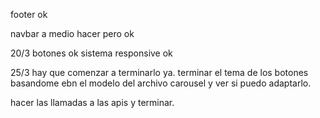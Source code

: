 footer ok

navbar a medio hacer pero ok

20/3 botones ok
sistema responsive ok


25/3
 hay que comenzar a terminarlo ya.
 terminar el tema de los botones basandome ebn el modelo del archivo carousel y ver si puedo adaptarlo.

 hacer las llamadas a las apis y terminar.